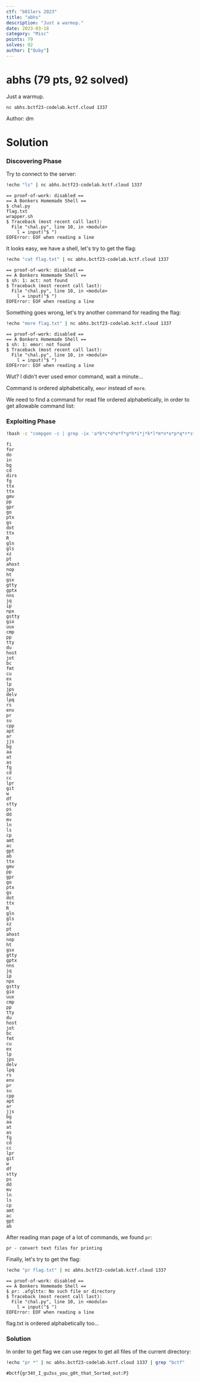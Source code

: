 ```yaml
---
ctf: "b01lers 2023"
title: "abhs"
description: "Just a warmup."
date: 2023-03-18
category: "Misc"
points: 79
solves: 92
author: ["Quby"]
---
```

# abhs (79 pts, 92 solved) 

Just a warmup.

```nc abhs.bctf23-codelab.kctf.cloud 1337```

Author: dm

# Solution

### Discovering Phase

Try to connect to the server:


```bash
!echo "ls" | nc abhs.bctf23-codelab.kctf.cloud 1337
```

    == proof-of-work: disabled ==
    == A Bonkers Homemade Shell ==
    $ chal.py
    flag.txt
    wrapper.sh
    $ Traceback (most recent call last):
      File "chal.py", line 10, in <module>
        l = input("$ ")
    EOFError: EOF when reading a line


It looks easy, we have a shell, let's try to get the flag:


```bash
!echo "cat flag.txt" | nc abhs.bctf23-codelab.kctf.cloud 1337
```

    == proof-of-work: disabled ==
    == A Bonkers Homemade Shell ==
    $ sh: 1: act: not found
    $ Traceback (most recent call last):
      File "chal.py", line 10, in <module>
        l = input("$ ")
    EOFError: EOF when reading a line


Something goes wrong, let's try another command for reading the flag:


```bash
!echo "more flag.txt" | nc abhs.bctf23-codelab.kctf.cloud 1337
```

    == proof-of-work: disabled ==
    == A Bonkers Homemade Shell ==
    $ sh: 1: emor: not found
    $ Traceback (most recent call last):
      File "chal.py", line 10, in <module>
        l = input("$ ")
    EOFError: EOF when reading a line


Wut? I didn't ever used emor command, wait a minute...

Command is ordered alphabetically, ```emor``` instead of ```more```.

We need to find a command for read file ordered alphabetically, in order to get allowable command list:

### Exploiting Phase


```bash
!bash -c "compgen -c | grep -ix 'a*b*c*d*e*f*g*h*i*j*k*l*m*n*o*p*q*r*s*t*u*v*w*x*y*z*'"
```

    fi
    for
    do
    in
    bg
    cd
    dirs
    fg
    ttx
    ttx
    gmv
    pp
    gpr
    go
    ptx
    gs
    dot
    ttx
    R
    gln
    gls
    xz
    pt
    ahost
    nop
    ht
    gsx
    gtty
    gptx
    nns
    jq
    ip
    npx
    gstty
    gio
    uux
    cmp
    pp
    tty
    du
    host
    jot
    bc
    fmt
    cu
    ex
    lp
    jps
    delv
    lpq
    rs
    env
    pr
    su
    cpp
    apt
    ar
    jjs
    bg
    aa
    at
    as
    fg
    cd
    cc
    lpr
    git
    w
    df
    stty
    ps
    dd
    mv
    ln
    ls
    cp
    amt
    ac
    gpt
    ab
    ttx
    gmv
    pp
    gpr
    go
    ptx
    gs
    dot
    ttx
    R
    gln
    gls
    xz
    pt
    ahost
    nop
    ht
    gsx
    gtty
    gptx
    nns
    jq
    ip
    npx
    gstty
    gio
    uux
    cmp
    pp
    tty
    du
    host
    jot
    bc
    fmt
    cu
    ex
    lp
    jps
    delv
    lpq
    rs
    env
    pr
    su
    cpp
    apt
    ar
    jjs
    bg
    aa
    at
    as
    fg
    cd
    cc
    lpr
    git
    w
    df
    stty
    ps
    dd
    mv
    ln
    ls
    cp
    amt
    ac
    gpt
    ab


After reading man page of a lot of commands, we found ```pr```:

```pr - convert text files for printing```

Finally, let's try to get the flag:


```bash
!echo "pr flag.txt" | nc abhs.bctf23-codelab.kctf.cloud 1337
```

    == proof-of-work: disabled ==
    == A Bonkers Homemade Shell ==
    $ pr: .afglttx: No such file or directory
    $ Traceback (most recent call last):
      File "chal.py", line 10, in <module>
        l = input("$ ")
    EOFError: EOF when reading a line


flag.txt is ordered alphabetically too...

### Solution

In order to get flag we can use regex to get all files of the current directory:


```bash
!echo "pr *" | nc abhs.bctf23-codelab.kctf.cloud 1337 | grep "bctf"
```

    #bctf{gr34t_I_gu3ss_you_g0t_that_5orted_out:P}

